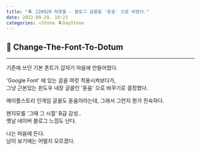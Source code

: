 ```yaml
---
title: "🏝️ 220929 하룻돌 - 블로그 글꼴을 '돋움' 으로 바꿨다."
date: 2022-09-29. 19:23
categories: ⭐Stone 🏝️DayStone
---
```


## 🗿 Change-The-Font-To-Dotum

---

기존에 쓰던 기본 폰트가 갑자기 마음에 안들어졌다.

'Google Font' 에 있는 글꼴 여럿 적용시켜보다가,  
그냥 근본있는 윈도우 내장 글꼴인 '돋움' 으로 바꾸기로 결정했다.

메이플스토리 인게임 글꼴도 돋움이라는데, 그래서 그런지 뭔가 친숙하다.

왠지모를 '그때 그 시절' B급 감성..  
옛날 네이버 블로그 느낌도 난다.

나는 마음에 든다.  
남이 보기에는 어떨지 모르겠다.
